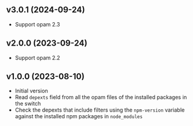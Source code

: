 ## v3.0.1 (2024-09-24)

- Support opam 2.3

## v2.0.0 (2023-09-24)

- Support opam 2.2

## v1.0.0 (2023-08-10)

- Initial version
- Read `depexts` field from all the opam files of the installed packages in the
  switch
- Check the depexts that include filters using the `npm-version` variable
  against the installed npm packages in `node_modules`
